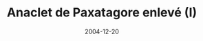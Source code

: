 ---
title: Anaclet de Paxatagore enlevé (I)
authors: [Hector D’Ysciple, Lucyus Catilysna, Tyresyas de Paxatagore]
date: 2004-12-20
defectueux: true
---